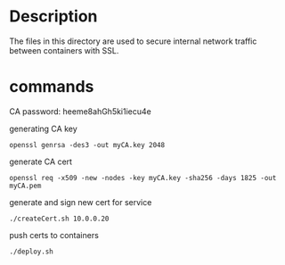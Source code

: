 # Description

The files in this directory are used to secure internal network traffic between containers with SSL.


# commands

CA password: heeme8ahGh5ki1iecu4e

generating CA key
```
openssl genrsa -des3 -out myCA.key 2048
```

generate CA cert
```
openssl req -x509 -new -nodes -key myCA.key -sha256 -days 1825 -out myCA.pem
```

generate and sign new cert for service
```
./createCert.sh 10.0.0.20
```

push certs to containers
```
./deploy.sh
```
